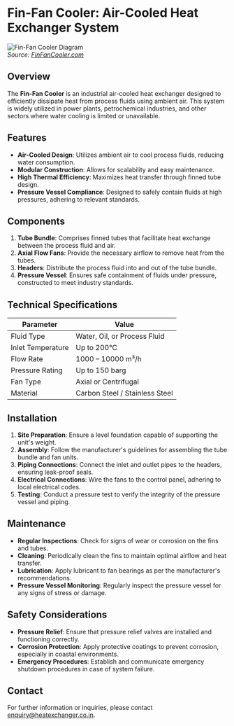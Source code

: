 # Fin-Fan Cooler: Air-Cooled Heat Exchanger System

![Fin-Fan Cooler Diagram](https://www.finfancooler.com/images/fin-fan-cooler-diagram.png)  
*Source: [FinFanCooler.com](https://www.finfancooler.com/Heat-Exchanger/Pressure-vessels/)*

## Overview

The **Fin-Fan Cooler** is an industrial air-cooled heat exchanger designed to efficiently dissipate heat from process fluids using ambient air. This system is widely utilized in power plants, petrochemical industries, and other sectors where water cooling is limited or unavailable.

## Features

- **Air-Cooled Design**: Utilizes ambient air to cool process fluids, reducing water consumption.
- **Modular Construction**: Allows for scalability and easy maintenance.
- **High Thermal Efficiency**: Maximizes heat transfer through finned tube design.
- **Pressure Vessel Compliance**: Designed to safely contain fluids at high pressures, adhering to relevant standards.

## Components

1. **Tube Bundle**: Comprises finned tubes that facilitate heat exchange between the process fluid and air.
2. **Axial Flow Fans**: Provide the necessary airflow to remove heat from the tubes.
3. **Headers**: Distribute the process fluid into and out of the tube bundle.
4. **Pressure Vessel**: Ensures safe containment of fluids under pressure, constructed to meet industry standards.

## Technical Specifications

| Parameter               | Value                          |
|-------------------------|--------------------------------|
| Fluid Type              | Water, Oil, or Process Fluid   |
| Inlet Temperature       | Up to 200°C                     |
| Flow Rate               | 1000 – 10000 m³/h              |
| Pressure Rating         | Up to 150 barg                 |
| Fan Type                | Axial or Centrifugal           |
| Material                | Carbon Steel / Stainless Steel |

## Installation

1. **Site Preparation**: Ensure a level foundation capable of supporting the unit's weight.
2. **Assembly**: Follow the manufacturer's guidelines for assembling the tube bundle and fan units.
3. **Piping Connections**: Connect the inlet and outlet pipes to the headers, ensuring leak-proof seals.
4. **Electrical Connections**: Wire the fans to the control panel, adhering to local electrical codes.
5. **Testing**: Conduct a pressure test to verify the integrity of the pressure vessel and piping.

## Maintenance

- **Regular Inspections**: Check for signs of wear or corrosion on the fins and tubes.
- **Cleaning**: Periodically clean the fins to maintain optimal airflow and heat transfer.
- **Lubrication**: Apply lubricant to fan bearings as per the manufacturer's recommendations.
- **Pressure Vessel Monitoring**: Regularly inspect the pressure vessel for any signs of stress or damage.

## Safety Considerations

- **Pressure Relief**: Ensure that pressure relief valves are installed and functioning correctly.
- **Corrosion Protection**: Apply protective coatings to prevent corrosion, especially in coastal environments.
- **Emergency Procedures**: Establish and communicate emergency shutdown procedures in case of system failure.



## Contact

For further information or inquiries, please contact [enquiry@heatexchanger.co.in](mailto:enquiry@heatexchanger.co.in).
